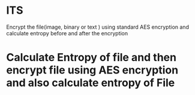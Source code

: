 # ITS
Encrypt the file(image, binary or text ) using standard AES encryption and calculate entropy before and after the encryption

<html>
<h1>Calculate Entropy of file and then encrypt file using AES encryption and also calculate entropy of File</h1>
</html>
